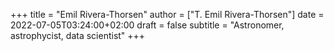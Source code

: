 +++
title = "Emil Rivera-Thorsen"
author = ["T. Emil Rivera-Thorsen"]
date = 2022-07-05T03:24:00+02:00
draft = false
subtitle = "Astronomer, astrophycist, data scientist"
+++
